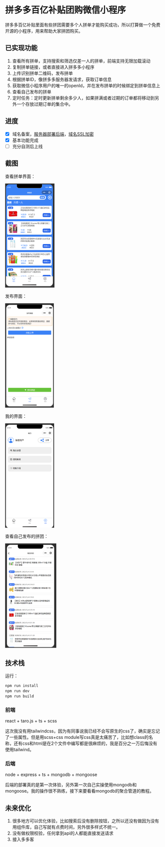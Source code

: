 # 拼多多百亿补贴团购微信小程序

拼多多百亿补贴里面有些拼团需要多个人拼单才能购买成功，所以打算做一个免费开源的小程序，用来帮助大家拼团购买。



## 已实现功能

1. 查看所有拼单，支持搜索和筛选仅差一人的拼单，前端支持无限加载滚动
2. 复制拼单链接，或者直接进入拼多多小程序
3. 上传识别拼单二维码，发布拼单
4. 根据拼单ID，像拼多多服务器发请求，获取订单信息
5. 获取微信小程序用户的唯一的openId，并在发布拼单的时候绑定到拼单信息上
6. 查看自己发布的拼单
7. 定时任务：定时更新拼单剩余多少人，如果拼满或者过期的订单都将移动到另外一个存放过期订单的集合中。

## 进度

- [x] 域名备案，[服务器部署后端](https://juejin.cn/post/7208968811390058554)，[域名SSL加密](https://juejin.cn/post/7227444929948106813)
- [x] 基本功能完成
- [ ] 充分自测后上线

## 截图

查看拼单界面：

<img src="https://raw.githubusercontent.com/liujiaqi222/warehouse/main/image-20230503233003395.png" alt="image-20230503233003395" style="zoom: 33%;" />

发布界面：

<img src="https://raw.githubusercontent.com/liujiaqi222/warehouse/main/image-20230503233141521.png" alt="image-20230503233141521" style="zoom:33%;" />

我的界面：

<img src="https://raw.githubusercontent.com/liujiaqi222/warehouse/main/image-20230503233219963.png" alt="image-20230503233219963" style="zoom:33%;" />

查看自己发布的拼团：

<img src="https://raw.githubusercontent.com/liujiaqi222/warehouse/main/image-20230503233318367.png" alt="image-20230503233318367" style="zoom: 33%;" />

## 技术栈

运行：

```bash
npm run install 
npm run dev
npm run build
```

### 前端

react + taro.js + ts + scss

这次我没有用tailwindcss，因为有同事说我已经不会写原生的css了，确实是忘记了一些属性。但是用scss+css module写css真是太痛苦了，比如想class的名称，还有css和html是在2个文件中编写都是很麻烦的，我是百分之一万后悔没有使用tailwind。



### 后端

node + express + ts + mongodb + mongoose

后端的部署真的是第一次体验，另外第一次自己实操使用mongodb和mongoose。我的操作很不熟练，接下来要看看mongodb的聚合管道的教程。

## 未来优化

1. 很多地方可以优化体验，比如搜索后没有删除按钮，之所以还没有做因为没有用组件库，自己写就有点费时间，另外很多样式不统一。
2. 没有做权限校验，任何拿到api的人都能直接发送请求
3. 接入多多客

